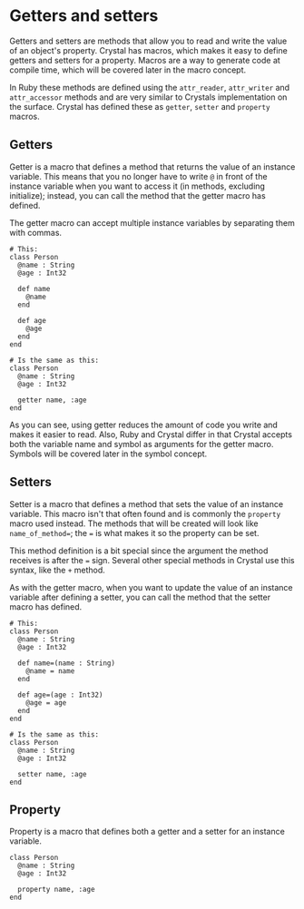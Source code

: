 # Getters and setters

Getters and setters are methods that allow you to read and write the value of an object's property.
Crystal has macros, which makes it easy to define getters and setters for a property.
Macros are a way to generate code at compile time, which will be covered later in the macro concept.

In Ruby these methods are defined using the `attr_reader`, `attr_writer` and `attr_accessor` methods and are very similar to Crystals implementation on the surface.
Crystal has defined these as `getter`, `setter` and `property` macros.

## Getters

Getter is a macro that defines a method that returns the value of an instance variable.
This means that you no longer have to write `@` in front of the instance variable when you want to access it (in methods, excluding initialize); instead, you can call the method that the getter macro has defined.

The getter macro can accept multiple instance variables by separating them with commas.

```crystal
# This:
class Person
  @name : String
  @age : Int32

  def name
    @name
  end

  def age
    @age
  end
end

# Is the same as this:
class Person
  @name : String
  @age : Int32

  getter name, :age
end
```

As you can see, using getter reduces the amount of code you write and makes it easier to read.
Also, Ruby and Crystal differ in that Crystal accepts both the variable name and symbol as arguments for the getter macro.
Symbols will be covered later in the symbol concept.

## Setters

Setter is a macro that defines a method that sets the value of an instance variable.
This macro isn't that often found and is commonly the `property` macro used instead.
The methods that will be created will look like `name_of_method=`; the `=` is what makes it so the property can be set.

This method definition is a bit special since the argument the method receives is after the `=` sign.
Several other special methods in Crystal use this syntax, like the `+` method.

As with the getter macro, when you want to update the value of an instance variable after defining a setter, you can call the method that the setter macro has defined.

```crystal
# This:
class Person
  @name : String
  @age : Int32

  def name=(name : String)
    @name = name
  end

  def age=(age : Int32)
    @age = age
  end
end

# Is the same as this:
class Person
  @name : String
  @age : Int32

  setter name, :age
end
```

## Property

Property is a macro that defines both a getter and a setter for an instance variable.

```crystal
class Person
  @name : String
  @age : Int32

  property name, :age
end
```

[getters_and_macros]: https://crystal-lang.org/reference/syntax_and_semantics/methods_and_instance_variables.html#getters-and-setters
[getter]: https://crystal-lang.org/api/Object.html#getter%28%2Anames%2C%26block%29-macro
[setter]: https://crystal-lang.org/api/Object.html#setter%28%2Anames%29-macro
[property]: https://crystal-lang.org/api/Object.html#property%28%2Anames%2C%26block%29-macro

